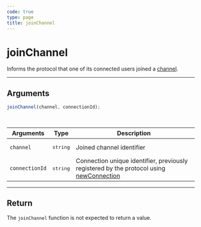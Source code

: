 ```yaml
---
code: true
type: page
title: joinChannel
---
```


# joinChannel

Informs the protocol that one of its connected users joined a [channel](/core/1/protocols/essentials/getting-started/#channels-default).

---

## Arguments

```js
joinChannel(channel, connectionId);
```

<br/>

| Arguments      | Type              | Description                                                                                                                           |
| -------------- | ----------------- | ------------------------------------------------------------------------------------------------------------------------------------- |
| `channel`      | <pre>string</pre> | Joined channel identifier                                                                                                             |
| `connectionId` | <pre>string</pre> | Connection unique identifier, previously registered by the protocol using [newConnection](/core/1/protocols/api/entrypoint/newconnection) |

---

## Return

The `joinChannel` function is not expected to return a value.
